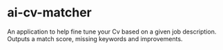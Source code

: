 # ai-cv-matcher
An application to help fine tune your Cv based on a given job description. Outputs a match score, missing keywords and improvements.
